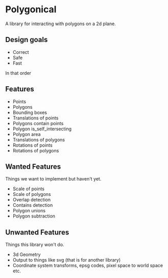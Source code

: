 # Polygonical

A library for interacting with polygons on a 2d plane.

## Design goals

* Correct
* Safe
* Fast

In that order

## Features

* Points
* Polygons
* Bounding boxes
* Translations of points
* Polygons contain points
* Polygon is_self_intersecting
* Polygon area
* Translations of polygons
* Rotations of points
* Rotations of polygons

## Wanted Features

Things we want to implement but haven't yet.

* Scale of points
* Scale of polygons
* Overlap detection
* Contains detection
* Polygon unions
* Polygon subtraction


## Unwanted Features

Things this library won't do.

* 3d Geometry
* Output to things like svg (that is for another library)
* Coordinate system transforms, epsg codes, pixel space to world space etc.